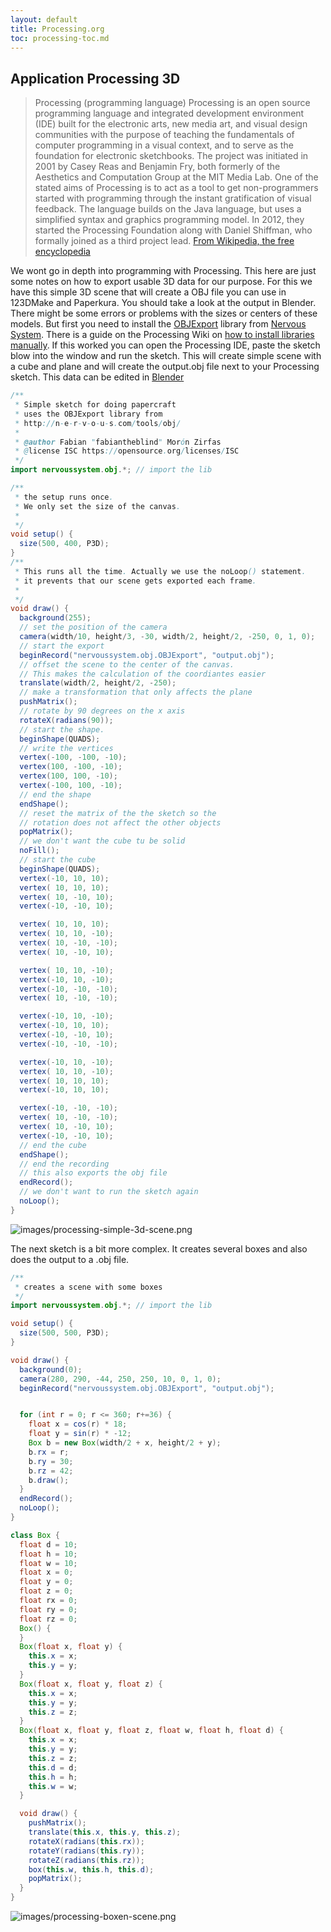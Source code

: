 ```yaml
---
layout: default
title: Processing.org
toc: processing-toc.md
---
```


## Application Processing 3D  

> Processing (programming language)
> Processing is an open source programming language and integrated development environment (IDE) built for the electronic arts, new media art, and visual design communities with the purpose of teaching the fundamentals of computer programming in a visual context, and to serve as the foundation for electronic sketchbooks. The project was initiated in 2001 by Casey Reas and Benjamin Fry, both formerly of the Aesthetics and Computation Group at the MIT Media Lab. One of the stated aims of Processing is to act as a tool to get non-programmers started with programming through the instant gratification of visual feedback. The language builds on the Java language, but uses a simplified syntax and graphics programming model. In 2012, they started the Processing Foundation along with Daniel Shiffman, who formally joined as a third project lead.
>[From Wikipedia, the free encyclopedia](https://en.wikipedia.org/wiki/Processing_\(programming_language\))

We wont go in depth into programming with Processing. This here are just some notes on how to export usable 3D data for our purpose. For this we have this simple 3D scene that will create a OBJ file you can use in 123DMake and Paperkura. You should take a look at the output in Blender. There might be some errors or problems with the sizes or centers of these models. But first you need to install the [OBJExport](http://n-e-r-v-o-u-s.com/tools/obj/) library from [Nervous System](http://n-e-r-v-o-u-s.com/index.php). There is a guide on the Processing Wiki on [how to install libraries manually](https://github.com/processing/processing/wiki/How-to-Install-a-Contributed-Library#manual-install). If this worked you can open the Processing IDE, paste the sketch blow into the window and run the sketch. This will create simple scene with a cube and plane and will create the output.obj file next to your Processing sketch. This data can be edited in [Blender](#3d-application-\(blender\))   



```java
/**
 * Simple sketch for doing papercraft
 * uses the OBJExport library from
 * http://n-e-r-v-o-u-s.com/tools/obj/
 *
 * @author Fabian "fabiantheblind" Morón Zirfas
 * @license ISC https://opensource.org/licenses/ISC
 */
import nervoussystem.obj.*; // import the lib

/**
 * the setup runs once.
 * We only set the size of the canvas.
 *
 */
void setup() {
  size(500, 400, P3D);
}
/**
 * This runs all the time. Actually we use the noLoop() statement.
 * it prevents that our scene gets exported each frame.
 *
 */
void draw() {
  background(255);
  // set the position of the camera
  camera(width/10, height/3, -30, width/2, height/2, -250, 0, 1, 0);
  // start the export
  beginRecord("nervoussystem.obj.OBJExport", "output.obj");
  // offset the scene to the center of the canvas.
  // This makes the calculation of the coordiantes easier
  translate(width/2, height/2, -250);
  // make a transformation that only affects the plane
  pushMatrix();
  // rotate by 90 degrees on the x axis
  rotateX(radians(90));
  // start the shape.
  beginShape(QUADS);
  // write the vertices
  vertex(-100, -100, -10);
  vertex(100, -100, -10);
  vertex(100, 100, -10);
  vertex(-100, 100, -10);
  // end the shape
  endShape();
  // reset the matrix of the the sketch so the
  // rotation does not affect the other objects
  popMatrix();
  // we don't want the cube tu be solid
  noFill();
  // start the cube
  beginShape(QUADS);
  vertex(-10, 10, 10);
  vertex( 10, 10, 10);
  vertex( 10, -10, 10);
  vertex(-10, -10, 10);

  vertex( 10, 10, 10);
  vertex( 10, 10, -10);
  vertex( 10, -10, -10);
  vertex( 10, -10, 10);

  vertex( 10, 10, -10);
  vertex(-10, 10, -10);
  vertex(-10, -10, -10);
  vertex( 10, -10, -10);

  vertex(-10, 10, -10);
  vertex(-10, 10, 10);
  vertex(-10, -10, 10);
  vertex(-10, -10, -10);

  vertex(-10, 10, -10);
  vertex( 10, 10, -10);
  vertex( 10, 10, 10);
  vertex(-10, 10, 10);

  vertex(-10, -10, -10);
  vertex( 10, -10, -10);
  vertex( 10, -10, 10);
  vertex(-10, -10, 10);
  // end the cube
  endShape();
  // end the recording
  // this also exports the obj file
  endRecord();
  // we don't want to run the sketch again
  noLoop();
}
```


![images/processing-simple-3d-scene.png](images/processing-simple-3d-scene.png)  

The next sketch is a bit more complex. It creates several boxes and also does the output to a .obj file.  

```java
/**
 * creates a scene with some boxes
 */
import nervoussystem.obj.*; // import the lib

void setup() {
  size(500, 500, P3D);
}

void draw() {
  background(0);
  camera(280, 290, -44, 250, 250, 10, 0, 1, 0);
  beginRecord("nervoussystem.obj.OBJExport", "output.obj");


  for (int r = 0; r <= 360; r+=36) {
    float x = cos(r) * 18;
    float y = sin(r) * -12;
    Box b = new Box(width/2 + x, height/2 + y);
    b.rx = r;
    b.ry = 30;
    b.rz = 42;
    b.draw();
  }
  endRecord();
  noLoop();
}

class Box {
  float d = 10;
  float h = 10;
  float w = 10;
  float x = 0;
  float y = 0;
  float z = 0;
  float rx = 0;
  float ry = 0;
  float rz = 0;
  Box() {
  }
  Box(float x, float y) {
    this.x = x;
    this.y = y;
  }
  Box(float x, float y, float z) {
    this.x = x;
    this.y = y;
    this.z = z;
  }
  Box(float x, float y, float z, float w, float h, float d) {
    this.x = x;
    this.y = y;
    this.z = z;
    this.d = d;
    this.h = h;
    this.w = w;
  }

  void draw() {
    pushMatrix();
    translate(this.x, this.y, this.z);
    rotateX(radians(this.rx));
    rotateY(radians(this.ry));
    rotateZ(radians(this.rz));
    box(this.w, this.h, this.d);
    popMatrix();
  }
}
```


![images/processing-boxen-scene.png](images/processing-boxen-scene.png)  
